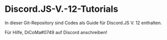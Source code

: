 # Discord.JS-V.-12-Tutorials

In dieser Git-Repository sind Codes als Guide für Discord.JS V. 12 enthalten.

Für Hilfe, DiCoMa#0749 auf Discord anschreiben!
